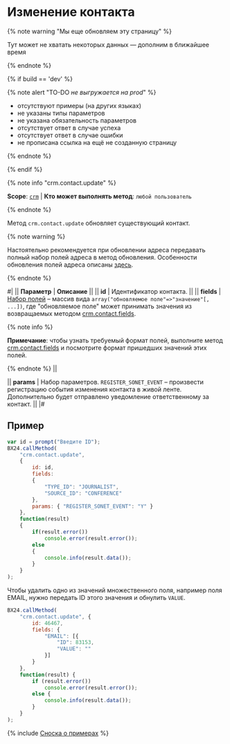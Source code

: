 # Изменение контакта

{% note warning "Мы еще обновляем эту страницу" %}

Тут может не хватать некоторых данных — дополним в ближайшее время

{% endnote %}

{% if build == 'dev' %}

{% note alert "TO-DO _не выгружается на prod_" %}

- отсутствуют примеры (на других языках)
- не указаны типы параметров
- не указана обязательность параметров
- отсутствует ответ в случае успеха
- отсутствует ответ в случае ошибки
- не прописана ссылка на ещё не созданную страницу

{% endnote %}

{% endif %}

{% note info "crm.contact.update" %}

**Scope**: [`crm`](../../scopes/permissions.md) | **Кто может выполнять метод**: `любой пользователь`

{% endnote %}

Метод `crm.contact.update` обновляет существующий контакт.

{% note warning %}

Настоятельно рекомендуется при обновлении адреса передавать полный набор полей адреса в метод обновления. Особенности обновления полей адреса описаны [здесь](http://dev.1c-bitrix.ru/rest_help/crm/fields.php#important).

{% endnote %}

#|
|| **Параметр** | **Описание** ||
|| **id** | Идентификатор контакта. ||
|| **fields** | [Набор полей](./crm-contact-fields.md) – массив вида `array("обновляемое поле"=>"значение"[, ...])`, где "обновляемое поле" может принимать значения из возвращаемых методом [crm.contact.fields](./crm-contact-fields.md).

{% note info %}

**Примечание**: чтобы узнать требуемый формат полей, выполните метод [crm.contact.fields](./crm-contact-fields.md) и посмотрите формат пришедших значений этих полей.

{% endnote %} ||

|| **params** | Набор параметров. `REGISTER_SONET_EVENT` – произвести регистрацию события изменения контакта в живой ленте. Дополнительно будет отправлено уведомление ответственному за контакт. ||
|#

## Пример

```js
var id = prompt("Введите ID");
BX24.callMethod(
    "crm.contact.update",
    {
        id: id,
        fields:
        {
            "TYPE_ID": "JOURNALIST",
            "SOURCE_ID": "CONFERENCE"
        },
        params: { "REGISTER_SONET_EVENT": "Y" }            
    },
    function(result)
    {
        if(result.error())
            console.error(result.error());
        else
        {
            console.info(result.data());                        
        }
    }
);    
```

Чтобы удалить одно из значений множественного поля, например поля EMAIL, нужно передать ID этого значения и обнулить `VALUE`.

```js
BX24.callMethod(
    "crm.contact.update", {
        id: 46467,
        fields: {
            "EMAIL": [{
                "ID": 83153,
                "VALUE": ""
            }]
        }
    },
    function(result) {
        if (result.error())
            console.error(result.error());
        else {
            console.info(result.data());
        }
    }
);
```

{% include [Сноска о примерах](../../../_includes/examples.md) %}